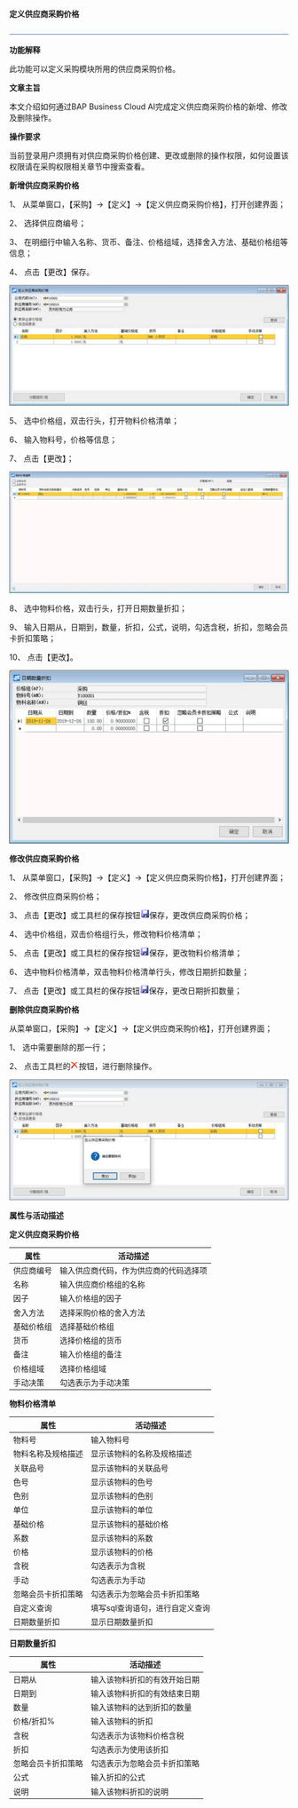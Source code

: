 **定义供应商采购价格**

![img](新建文件夹/横线.png)

**功能解释**

此功能可以定义采购模块所用的供应商采购价格。

**文章主旨**

本文介绍如何通过BAP Business Cloud AI完成定义供应商采购价格的新增、修改及删除操作。

**操作要求**

当前登录用户须拥有对供应商采购价格创建、更改或删除的操作权限，如何设置该权限请在采购权限相关章节中搜索查看。

**新增供应商采购价格**

1、 从菜单窗口，【采购】->【定义】->【定义供应商采购价格】，打开创建界面；

2、 选择供应商编号；

3、 在明细行中输入名称、货币、备注、价格组域，选择舍入方法、基础价格组等信息；

4、 点击【更改】保存。

![img](图片/定义供应商采购价格1.jpg)

5、 选中价格组，双击行头，打开物料价格清单；

6、 输入物料号，价格等信息；

7、 点击【更改】；

![img](图片/定义供应商采购价格2.jpg)

8、 选中物料价格，双击行头，打开日期数量折扣；

9、 输入日期从，日期到，数量，折扣，公式，说明，勾选含税，折扣，忽略会员卡折扣策略；

10、     点击【更改】。

![img](图片/定义供应商采购价格3.jpg)

**修改供应商采购价格**

1、 从菜单窗口，【采购】->【定义】->【定义供应商采购价格】，打开创建界面；

2、 修改供应商采购价格；

3、 点击【更改】或工具栏的保存按钮![img](新建文件夹/定义采购组织3.png)保存，更改供应商采购价格；

4、 选中价格组，双击价格组行头，修改物料价格清单；

5、 点击【更改】或工具栏的保存按钮![img](新建文件夹/定义采购组织3.png)保存，更改物料价格清单；

6、 选中物料价格清单，双击物料价格清单行头，修改日期折扣数量；

7、 点击【更改】或工具栏的保存按钮![img](新建文件夹/定义采购组织3.png)保存，更改日期折扣数量；

**删除供应商采购价格**

从菜单窗口，【采购】->【定义】->【定义供应商采购价格】，打开创建界面；

1、 选中需要删除的那一行；

2、 点击工具栏的![img](新建文件夹/定义采购组织4.png)按钮，进行删除操作。

![img](图片/定义供应商采购价格4.jpg)

**属性与活动描述**

**定义供应商采购价格**

| **属性**   | **活动描述**                           |
| ---------- | -------------------------------------- |
| 供应商编号 | 输入供应商代码，作为供应商的代码选择项 |
| 名称       | 输入供应商价格组的名称                 |
| 因子       | 输入价格组的因子                       |
| 舍入方法   | 选择采购价格的舍入方法                 |
| 基础价格组 | 选择基础价格组                         |
| 货币       | 选择价格组的货币                       |
| 备注       | 输入价格组的备注                       |
| 价格组域   | 选择价格组域                           |
| 手动决策   | 勾选表示为手动决策                     |

**物料价格清单**

| **属性**           | **活动描述**                    |
| ------------------ | ------------------------------- |
| 物料号             | 输入物料号                      |
| 物料名称及规格描述 | 显示该物料的名称及规格描述      |
| 关联品号           | 显示该物料的关联品号            |
| 色号               | 显示该物料的色号                |
| 色别               | 显示该物料的色别                |
| 单位               | 显示该物料的单位                |
| 基础价格           | 显示该物料的基础价格            |
| 系数               | 显示该物料的系数                |
| 价格               | 显示该物料的价格                |
| 含税               | 勾选表示为含税                  |
| 手动               | 勾选表示为手动                  |
| 忽略会员卡折扣策略 | 勾选表示为忽略会员卡折扣策略    |
| 自定义查询         | 填写sql查询语句，进行自定义查询 |
| 日期数量折扣       | 显示日期数量折扣                |

**日期数量折扣**

| **属性**           | **活动描述**                 |
| ------------------ | ---------------------------- |
| 日期从             | 输入该物料折扣的有效开始日期 |
| 日期到             | 输入该物料折扣的有效结束日期 |
| 数量               | 输入该物料的达到折扣的数量   |
| 价格/折扣%         | 输入该物料的折扣             |
| 含税               | 勾选表示为该物料价格含税     |
| 折扣               | 勾选表示为使用该折扣         |
| 忽略会员卡折扣策略 | 勾选表示为忽略会员卡折扣策略 |
| 公式               | 输入折扣的公式               |
| 说明               | 输入该物料折扣的说明         |

 

 

 

 

 
